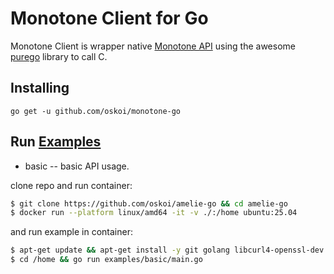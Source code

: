 # Monotone Client for Go

Monotone Client is wrapper native [Monotone API](https://monotone.studio/docs/api/) using the awesome [purego](https://github.com/ebitengine/purego) library to call C.

## Installing

```
go get -u github.com/oskoi/monotone-go
```

## Run [Examples](https://github.com/oskoi/monotone-go/tree/main/examples)

- basic -- basic API usage.

clone repo and run container:

```bash
$ git clone https://github.com/oskoi/amelie-go && cd amelie-go
$ docker run --platform linux/amd64 -it -v ./:/home ubuntu:25.04
```

and run example in container:

```bash
$ apt-get update && apt-get install -y git golang libcurl4-openssl-dev
$ cd /home && go run examples/basic/main.go
```
